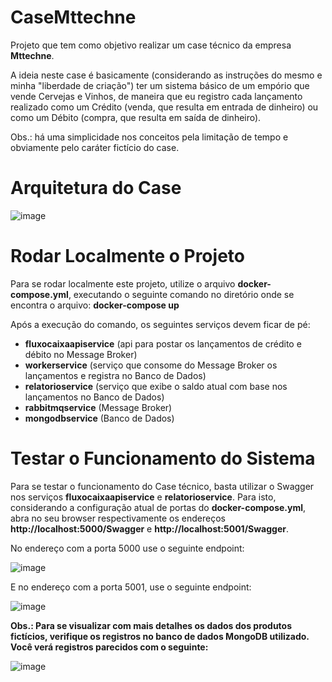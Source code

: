 # CaseMttechne
Projeto que tem como objetivo realizar um case técnico da empresa **Mttechne**. 

A ideia neste case é basicamente (considerando as instruções do mesmo e minha "liberdade de criação") ter um sistema básico de um empório que vende Cervejas e Vinhos, de maneira que eu registro cada lançamento realizado como um Crédito (venda, que resulta em entrada de dinheiro) ou como um Débito (compra, que resulta em saída de dinheiro).

Obs.: há uma simplicidade nos conceitos pela limitação de tempo e obviamente pelo caráter fictício do case. 


# Arquitetura do Case
![image](https://github.com/IgorCavalcantiCianniPrado/CaseMttechne/assets/86272097/fa2e5b41-3634-409c-b825-7d152d146199)


# Rodar Localmente o Projeto
Para se rodar localmente este projeto, utilize o arquivo **docker-compose.yml**, executando o seguinte comando no diretório onde se encontra o arquivo:
**docker-compose up**

Após a execução do comando, os seguintes serviços devem ficar de pé:
- **fluxocaixaapiservice** (api para postar os lançamentos de crédito e débito no Message Broker)
- **workerservice** (serviço que consome do Message Broker os lançamentos e registra no Banco de Dados)
- **relatorioservice** (serviço que exibe o saldo atual com base nos lançamentos no Banco de Dados)
- **rabbitmqservice** (Message Broker)
- **mongodbservice** (Banco de Dados)


# Testar o Funcionamento do Sistema
Para se testar o funcionamento do Case técnico, basta utilizar o Swagger nos serviços **fluxocaixaapiservice** e **relatorioservice**. Para isto, considerando a configuração atual de portas do **docker-compose.yml**, abra no seu browser respectivamente os endereços **http://localhost:5000/Swagger** e **http://localhost:5001/Swagger**. 

No endereço com a porta 5000 use o seguinte endpoint:

![image](https://github.com/IgorCavalcantiCianniPrado/CaseMttechne/assets/86272097/60c4e9f2-9d36-4e44-8496-c460f52dd37e)

E no endereço com a porta 5001, use o seguinte endpoint:

![image](https://github.com/IgorCavalcantiCianniPrado/CaseMttechne/assets/86272097/e0e69a65-695a-4ce1-97ce-f2dcb974f854)

**Obs.: Para se visualizar com mais detalhes os dados dos produtos fictícios, verifique os registros no banco de dados MongoDB utilizado. Você verá registros parecidos com o seguinte:**

![image](https://github.com/IgorCavalcantiCianniPrado/CaseMttechne/assets/86272097/0efa1079-8c04-49b0-848c-c8d293ecb686)
